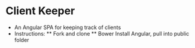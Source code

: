 # Client Keeper
* An Angular SPA for keeping track of clients
* Instructions:
** Fork and clone
** Bower Install Angular, pull into public folder
